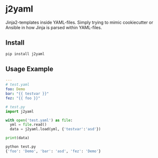 # j2yaml
Jinja2-templates inside YAML-files. 
Simply trying to mimic cookiecutter or Ansible in how Jinja is parsed within YAML-files.

## Install

```bash
pip install j2yaml
```

## Usage Example

```yaml
---
# test.yaml
foo: Demo
bar: "{{ testvar }}"
fez: "{{ foo }}"
```

```python
# test.py
import j2yaml

with open('test.yaml') as file:
  yml = file.read()
  data = j2yaml.load(yml, {'testvar':'asd'})

print(data)
```

```bash
python test.py
{'foo': 'Demo', 'bar': 'asd', 'fez': 'Demo'}
```
